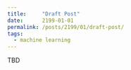 ```yaml
---
title:     "Draft Post"
date:      2199-01-01
permalink: /posts/2199/01/draft-post/
tags:
  - machine learning
---
```


TBD

